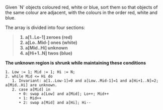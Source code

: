 Given `N' objects coloured red, white or blue, sort them so that objects of the same colour are adjacent, with the colours in the order red, white and blue. 

The array is divided into four sections: 
<b>
>1. a[1..Lo-1] zeroes (red)  
>1. a[Lo..Mid-] ones (white)  
>1. a[Mid..Hi] unknown  
>1. a[Hi+1..N] twos (blue)  
</b>

<b>The unknown region is shrunk while maintaining these conditions</b> 
```
1. Low := 1; Mid := 1; Hi := N;  
2. while Mid <= Hi do  
   1. Invariant: a[1..Low-1]=0 and a[Low..Mid-1]=1 and a[Hi+1..N]=2; a[Mid..Hi] are unknown.  
   2. case a[Mid] in  
      • 0: swap a[Low] and a[Mid]; Lo++; Mid++  
      • 1: Mid++  
      • 2: swap a[Mid] and a[Hi]; Hi--  
```

